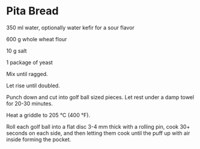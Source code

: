 Pita Bread
==========

350 ml water, optionally water kefir for a sour flavor

600 g whole wheat flour

10 g salt

1 package of yeast

Mix until ragged. 

Let rise until doubled.

Punch down and cut into golf ball sized pieces. Let rest under a damp towel for 20-30 minutes.

Heat a griddle to 205 °C (400 °F).

Roll each golf ball into a flat disc 3-4 mm thick with a rolling pin, cook 30+
seconds on each side, and then letting them cook until the puff up with air
inside forming the pocket.


